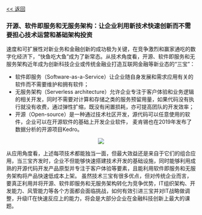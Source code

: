 [<< 返回](/Advisory/FinTech/影响未来金融行业的七大科技要素?id=四、物联网：万物互联构建全新诚信体系，与金融融合潜力无限)

### 开源、软件即服务和无服务架构：让企业利用新技术快速创新而不需要担心技术运营和基础架构投资  

速度和可扩展性对新业务和金融创新的成功极为关键，在竞争激烈和赢家通吃的数字化经济下，“快鱼吃大鱼”成为了新常态。从技术角度看，开源、软件即服务和无服务架构近年成为创新科技企业或传统金融业打造互联网金融等新业态的“三宝”：
-	软件即服务（Software-as-a-Service）让企业随自身发展和需求应用有关的软件而不需要维护和拥有软件；
-	无服务架构（Serverless architecture）允许企业专注于客户体验和业务逻辑的相关开发，同时不需要对计算和存储之类的服务预留用量，如果代码没有执行就没有收费，通过弹性扩缩，既没有闲置损耗，亦可提高团队的开发效率；
-	开源（Open-source）是一种通过技术社区开发，源代码可以任意使用的软件，企业可以在开源软件的基础上开发企业软件， 麦肯锡也在2019年发布了数据分析的开源项目Kedro。

<div align="center"><img src="https://z3.ax1x.com/2021/08/23/hPcAtx.png"/></div>

从应用角度看，上述每项技术都能独当一面，但最大效益还是来自于它们的组合应用，当三宝齐发时，企业不但能够快速搭建技术开发的基础设施，同时能够利用成熟的开源代码开发产品原型并专注于客户体验等要素，且能利用软件即服务和无服务架构将产品快速低成本上架。
虽然技术三宝有很多优点，但对传统企业而言，要真正利用并将开源、软件即服务和无服务架构转化为竞争优势，IT组织架构、开发能力、风管能力等各个方面都会面临挑战，如何有效引进三宝并对IT战略做调整，升级IT在快速反应上的能力，将会是大部分企业在金融科技创新上最大的课题。